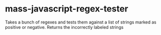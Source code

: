 mass-javascript-regex-tester
============================

Takes a bunch of regexes and tests them against a list of strings marked as positive or negative. Returns the incorrectly labeled strings
